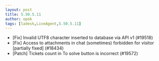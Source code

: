 ```yaml
---
layout: post
title: 5.50.5.11
author: opok
tags: [ladesk,LiveAgent,5.50.5.11]
---
```

- [Fix] Invalid UTF8 character inserted to database via API v1 (#19518)
- [Fix] Access to attachments in chat (sometimes) forbidden for visitor [partially fixed] (#18434)
- [Patch] Tickets count in To solve button is incorrect (#19572)
